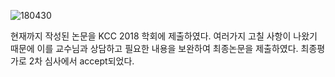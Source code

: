 ![180430](https://user-images.githubusercontent.com/32063022/41095476-76bebd90-6a8c-11e8-8e68-66ec54b9a2dd.jpg)

현재까지 작성된 논문을 KCC 2018 학회에 제출하였다. 여러가지 고칠 사항이 나왔기 때문에 이를 교수님과 상담하고 
필요한 내용을 보완하여 최종논문을 제출하였다. 최종평가로 2차 심사에서 accept되었다.
